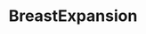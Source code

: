 ---
title: BreastExpansion
crosslinks:
- Morphs
- Pixiv
- ScienceMilf
- transformation
- patchYeah
- shitpost
- assexpansion
- perfectloops
- housewifeswag
- AlyssaAtNightFans
- HoneySelect
- animenocontext
- torpedotits
- LifeProTips
- gonewildaudio
- nsfw
- ABraThatDoesntFit
- 3DPorncraft
---